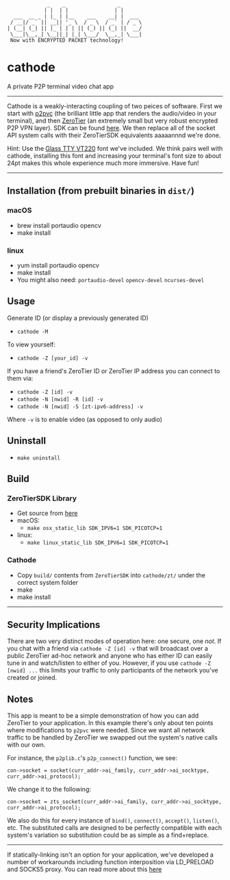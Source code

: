 ```
             _    _                 _       
            | |  | |               | |      
  ___  __ _ | |_ | |__    ___    __| |  ___ 
 / __|/ _` || __|| '_ \  / _ \  / _` | / _ \
| (__| (_| || |_ | | | || (_) || (_| ||  __/
 \___|\__,_| \__||_| |_| \___/  \__,_| \___|
 Now with ENCRYPTED PACKET technology!
```

# cathode
A private P2P terminal video chat app

***
Cathode is a weakly-interacting coupling of two peices of software. First we start with [p2pvc](https://github.com/mofarrell/p2pvc) (the brilliant little app that renders the audio/video in your terminal), and then [ZeroTier](https://github.com/zerotier) (an extremely small but very robust encrypted P2P VPN layer). SDK can be found [here](https://github.com/zerotier/ZeroTierSDK). We then replace all of the socket API system calls with their ZeroTierSDK equivalents aaaaannnd we're done.

Hint: Use the [Glass TTY VT220](Glass_TTY_VT220.ttf) font we've included. We think pairs well with cathode, installing this font and increasing your terminal's font size to about 24pt makes this whole experience much more immersive. Have fun!

***

## Installation (from prebuilt binaries in `dist/`)

### macOS
 - brew install portaudio opencv
 - make install

### linux
 - yum install portaudio opencv
 - make install
 - You might also need: `portaudio-devel` `opencv-devel` `ncurses-devel`

## Usage

Generate ID (or display a previously generated ID)

- `cathode -M`

To view yourself:

- `cathode -Z [your_id] -v`

If you have a friend's ZeroTier ID or ZeroTier IP address you can connect to them via:

- `cathode -Z [id] -v`
- `cathode -N [nwid] -R [id] -v`
- `cathode -N [nwid] -S [zt-ipv6-address] -v`

Where `-v` is to enable video (as opposed to only audio)

## Uninstall
 - `make uninstall`

## Build
### ZeroTierSDK Library
 - Get source from [here](https://github.com/zerotier/ZeroTierSDK)
 - macOS:
 	- `make osx_static_lib SDK_IPV6=1 SDK_PICOTCP=1`
 - linux:
 	- `make linux_static_lib SDK_IPV6=1 SDK_PICOTCP=1`

### Cathode
 - Copy `build/` contents from `ZeroTierSDK` into `cathode/zt/` under the correct system folder
 - make
 - make install

***

## Security Implications
There are two very distinct modes of operation here: one secure, one *not*. If you chat with a friend via `cathode -Z [id] -v` that will broadcast over a public ZeroTier ad-hoc network and anyone who has either ID can easily tune in and watch/listen to either of you. However, if you use `cathode -Z [nwid] ...` this limits your traffic to only participants of the network you've created or joined. 

## Notes

This app is meant to be a simple demonstration of how you can add ZeroTier to your application. In this example there's only about ten points where modifications to `p2pvc` were needed. Since we want all network traffic to be handled by ZeroTier we swapped out the system's native calls with our own. 

For instance, the `p2plib.c`'s `p2p_connect()` function, we see:

```
con->socket = socket(curr_addr->ai_family, curr_addr->ai_socktype, curr_addr->ai_protocol);
```

We change it to the following:

```
con->socket = zts_socket(curr_addr->ai_family, curr_addr->ai_socktype, curr_addr->ai_protocol);
```

We also do this for every instance of `bind()`, `connect()`, `accept()`, `listen()`, etc. The substituted calls are designed to be perfectly compatible with each system's variation so substitution could be as simple as a find+replace.

***

If statically-linking isn't an option for your application, we've developed a number of workarounds including function interposition via LD_PRELOAD and SOCKS5 proxy. You can read more about this [here](https://github.com/zerotier/ZeroTierSDK/blob/master/docs/walkthrough.md)

